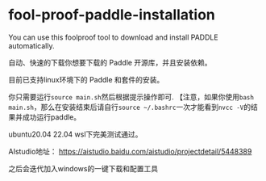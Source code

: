 # fool-proof-paddle-installation
You can use this foolproof tool to download and install PADDLE automatically.

自动、快速的下载你想要下载的 Paddle 开源库，并且安装依赖。

目前已支持linux环境下的 Paddle 和套件的安装。

你只需要运行`source main.sh`然后根据提示操作即可.
【注意，如果你使用`bash main.sh`，那么在安装结束后请自行`source ~/.bashrc`一次才能看到`nvcc -V`的结果并成功运行paddle。

ubuntu20.04 22.04 wsl下完美测试通过。

AIstudio地址：
https://aistudio.baidu.com/aistudio/projectdetail/5448389

之后会迭代加入windows的一键下载和配置工具
